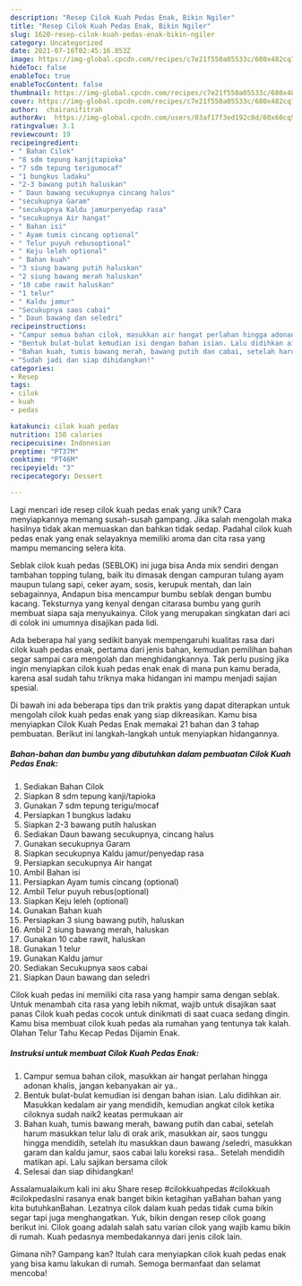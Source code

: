```yaml
---
description: "Resep Cilok Kuah Pedas Enak, Bikin Ngiler"
title: "Resep Cilok Kuah Pedas Enak, Bikin Ngiler"
slug: 1620-resep-cilok-kuah-pedas-enak-bikin-ngiler
category: Uncategorized
date: 2021-07-16T02:45:16.853Z
image: https://img-global.cpcdn.com/recipes/c7e21f550a05533c/680x482cq70/cilok-kuah-pedas-enak-foto-resep-utama.jpg
hideToc: false
enableToc: true
enableTocContent: false
thumbnail: https://img-global.cpcdn.com/recipes/c7e21f550a05533c/680x482cq70/cilok-kuah-pedas-enak-foto-resep-utama.jpg
cover: https://img-global.cpcdn.com/recipes/c7e21f550a05533c/680x482cq70/cilok-kuah-pedas-enak-foto-resep-utama.jpg
author:  chairanifitrah
authorAv:  https://img-global.cpcdn.com/users/03af17f3ed192c8d/60x60cq50/avatar.jpg
ratingvalue: 3.1
reviewcount: 19
recipeingredient:
- " Bahan Cilok"
- "8 sdm tepung kanjitapioka"
- "7 sdm tepung terigumocaf"
- "1 bungkus ladaku"
- "2-3 bawang putih haluskan"
- " Daun bawang secukupnya cincang halus"
- "secukupnya Garam"
- "secukupnya Kaldu jamurpenyedap rasa"
- "secukupnya Air hangat"
- " Bahan isi"
- " Ayam tumis cincang optional"
- " Telur puyuh rebusoptional"
- " Keju leleh optional"
- " Bahan kuah"
- "3 siung bawang putih haluskan"
- "2 siung bawang merah haluskan"
- "10 cabe rawit haluskan"
- "1 telur"
- " Kaldu jamur"
- "Secukupnya saos cabai"
- " Daun bawang dan seledri"
recipeinstructions:
- "Campur semua bahan cilok, masukkan air hangat perlahan hingga adonan khalis, jangan kebanyakan air ya.."
- "Bentuk bulat-bulat kemudian isi dengan bahan isian. Lalu didihkan air. Masukkan kedalam air yang mendidih, kemudian angkat cilok ketika ciloknya sudah naik2 keatas permukaan air"
- "Bahan kuah, tumis bawang merah, bawang putih dan cabai, setelah harum masukkan telur lalu di orak arik, masukkan air, saos tunggu hingga mendidih, setelah itu masukkan daun bawang /seledri, masukkan garam dan kaldu jamur, saos cabai lalu koreksi rasa.. Setelah mendidih matikan api. Lalu sajikan bersama cilok"
- "Sudah jadi dan siap dihidangkan!"
categories:
- Resep
tags:
- cilok
- kuah
- pedas

katakunci: cilok kuah pedas 
nutrition: 150 calories
recipecuisine: Indonesian
preptime: "PT37M"
cooktime: "PT46M"
recipeyield: "3"
recipecategory: Dessert

---
```



Lagi mencari ide resep cilok kuah pedas enak yang unik? Cara menyiapkannya memang susah-susah gampang. Jika salah mengolah maka hasilnya tidak akan memuaskan dan bahkan tidak sedap. Padahal cilok kuah pedas enak yang enak selayaknya memiliki aroma dan cita rasa yang mampu memancing selera kita.


Seblak cilok kuah pedas (SEBLOK) ini juga bisa Anda mix sendiri dengan tambahan topping tulang, baik itu dimasak dengan campuran tulang ayam maupun tulang sapi, ceker ayam, sosis, kerupuk mentah, dan lain sebagainnya, Andapun bisa mencampur bumbu seblak dengan bumbu kacang. Teksturnya yang kenyal dengan citarasa bumbu yang gurih membuat siapa saja menyukainya. Cilok yang merupakan singkatan dari aci di colok ini umumnya disajikan pada lidi.

Ada beberapa hal yang sedikit banyak mempengaruhi kualitas rasa dari cilok kuah pedas enak, pertama dari jenis bahan, kemudian pemilihan bahan segar sampai cara mengolah dan menghidangkannya. Tak perlu pusing jika ingin menyiapkan cilok kuah pedas enak enak di mana pun kamu berada, karena asal sudah tahu triknya maka hidangan ini mampu menjadi sajian spesial.


Di bawah ini ada beberapa tips dan trik praktis yang dapat diterapkan untuk mengolah cilok kuah pedas enak yang siap dikreasikan. Kamu bisa menyiapkan Cilok Kuah Pedas Enak memakai 21 bahan dan 3 tahap pembuatan. Berikut ini langkah-langkah untuk menyiapkan hidangannya.

<!--inarticleads1-->

##### Bahan-bahan dan bumbu yang dibutuhkan dalam pembuatan Cilok Kuah Pedas Enak:

1. Sediakan  Bahan Cilok
1. Siapkan 8 sdm tepung kanji/tapioka
1. Gunakan 7 sdm tepung terigu/mocaf
1. Persiapkan 1 bungkus ladaku
1. Siapkan 2-3 bawang putih haluskan
1. Sediakan  Daun bawang secukupnya, cincang halus
1. Gunakan secukupnya Garam
1. Siapkan secukupnya Kaldu jamur/penyedap rasa
1. Persiapkan secukupnya Air hangat
1. Ambil  Bahan isi
1. Persiapkan  Ayam tumis cincang (optional)
1. Ambil  Telur puyuh rebus(optional)
1. Siapkan  Keju leleh (optional)
1. Gunakan  Bahan kuah
1. Persiapkan 3 siung bawang putih, haluskan
1. Ambil 2 siung bawang merah, haluskan
1. Gunakan 10 cabe rawit, haluskan
1. Gunakan 1 telur
1. Gunakan  Kaldu jamur
1. Sediakan Secukupnya saos cabai
1. Siapkan  Daun bawang dan seledri


Cilok kuah pedas ini memiliki cita rasa yang hampir sama dengan seblak. Untuk menambah cita rasa yang lebih nikmat, wajib untuk disajikan saat panas Cilok kuah pedas cocok untuk dinikmati di saat cuaca sedang dingin. Kamu bisa membuat cilok kuah pedas ala rumahan yang tentunya tak kalah. Olahan Telur Tahu Kecap Pedas Dijamin Enak. 

<!--inarticleads2-->

##### Instruksi untuk membuat Cilok Kuah Pedas Enak:

1. Campur semua bahan cilok, masukkan air hangat perlahan hingga adonan khalis, jangan kebanyakan air ya..
1. Bentuk bulat-bulat kemudian isi dengan bahan isian. Lalu didihkan air. Masukkan kedalam air yang mendidih, kemudian angkat cilok ketika ciloknya sudah naik2 keatas permukaan air
1. Bahan kuah, tumis bawang merah, bawang putih dan cabai, setelah harum masukkan telur lalu di orak arik, masukkan air, saos tunggu hingga mendidih, setelah itu masukkan daun bawang /seledri, masukkan garam dan kaldu jamur, saos cabai lalu koreksi rasa.. Setelah mendidih matikan api. Lalu sajikan bersama cilok
1. Selesai dan siap dihidangkan!

Assalamualaikum kali ini aku Share resep #cilokkuahpedas #cilokkuah #cilokpedasIni rasanya enak banget bikin ketagihan yaBahan bahan yang kita butuhkanBahan. Lezatnya cilok dalam kuah pedas tidak cuma bikin segar tapi juga menghangatkan. Yuk, bikin dengan resep cilok goang berikut ini. Cilok goang adalah salah satu varian cilok yang wajib kamu bikin di rumah. Kuah pedasnya membedakannya dari jenis cilok lain. 

Gimana nih? Gampang kan? Itulah cara menyiapkan cilok kuah pedas enak yang bisa kamu lakukan di rumah. Semoga bermanfaat dan selamat mencoba!

